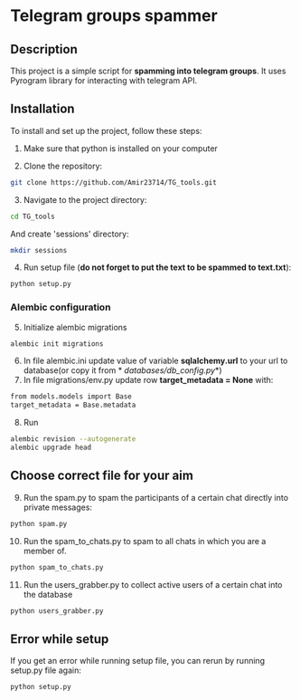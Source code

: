 # Telegram groups spammer

## Description

This project is a simple script for **spamming into telegram groups**. It uses Pyrogram library for interacting with
telegram API.

## Installation

To install and set up the project, follow these steps:

1. Make sure that python is installed on your computer

2. Clone the repository:

```bash
git clone https://github.com/Amir23714/TG_tools.git
```

3. Navigate to the project directory:

```bash
cd TG_tools
```

And create 'sessions' directory:
```bash
mkdir sessions
```

4. Run setup file (**do not forget to put the text to be spammed to text.txt**):

```bash
python setup.py
```

### Alembic configuration

5. Initialize alembic migrations

```bash
alembic init migrations
```

6. In file alembic.ini update value of variable **sqlalchemy.url** to your url to database(or copy it from *
   *databases/db_config.py**)
7. In file migrations/env.py update row **target_metadata = None** with:

```bash
from models.models import Base
target_metadata = Base.metadata
```
8. Run
```bash
alembic revision --autogenerate
alembic upgrade head
```

## Choose correct file for your aim

9. Run the spam.py to spam the participants of a certain chat directly into private messages:

```bash
python spam.py
```

10. Run the spam_to_chats.py to spam to all chats in which you are a member of.

```bash
python spam_to_chats.py
```

11. Run the users_grabber.py to collect active users of a certain chat into the database

```bash
python users_grabber.py
```

## Error while setup

If you get an error while running setup file, you can rerun by running setup.py file again:

```bash
python setup.py
```


